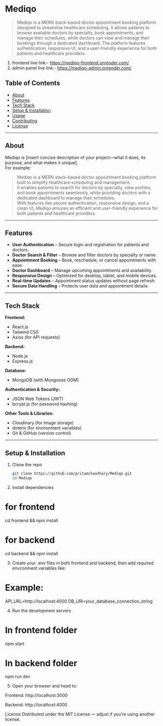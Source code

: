 # Mediqo

>Mediqo is a MERN stack–based doctor appointment booking platform designed to streamline healthcare scheduling. It allows patients to browse available doctors by specialty, book appointments, and manage their schedules, while doctors can view and manage their bookings through a dedicated dashboard. The platform features authentication, responsive UI, and a user-friendly experience for both patients and healthcare providers.
1. frontend live link:- https://mediqo-frontend.onrender.com/
2. admin panel live link:- https://mediqo-admin.onrender.com/

##  Table of Contents
- [About](#about)
- [Features](#features)
- [Tech Stack](#tech-stack)
- [Setup & Installation](#setup--installation)
- [Usage](#usage)
- [Contributing](#contributing)
- [License](#license)

---

## About
Mediqo is [insert concise description of your project—what it does, its purpose, and what makes it unique].  
For example:  
> Mediqo is a MERN stack–based doctor appointment booking platform built to simplify healthcare scheduling and management.  
It enables patients to search for doctors by specialty, view profiles, and book appointments seamlessly, while providing doctors with a dedicated dashboard to manage their schedules.  
With features like secure authentication, responsive design, and a clean UI, Mediqo ensures an efficient and user-friendly experience for both patients and healthcare providers.

---

## Features

- **User Authentication** – Secure login and registration for patients and doctors.
- **Doctor Search & Filter** – Browse and filter doctors by specialty or name.
- **Appointment Booking** – Book, reschedule, or cancel appointments with ease.
- **Doctor Dashboard** – Manage upcoming appointments and availability.
- **Responsive Design** – Optimized for desktop, tablet, and mobile devices.
- **Real-time Updates** – Appointment status updates without page refresh.
- **Secure Data Handling** – Protects user data and appointment details.
---

## Tech Stack

**Frontend:**  
- React.js  
- Tailwind CSS  
- Axios (for API requests)  

**Backend:**  
- Node.js  
- Express.js  

**Database:**  
- MongoDB (with Mongoose ODM)  

**Authentication & Security:**  
- JSON Web Tokens (JWT)  
- bcrypt.js (for password hashing)  

**Other Tools & Libraries:**  
- Cloudinary (for image storage)  
- dotenv (for environment variables)  
- Git & GitHub (version control)  

---

## Setup & Installation
1. Clone the repo  
   ```bash
   git clone https://github.com/pritamchaudhary/Mediqo.git
   cd Mediqo
2. Install dependencies
  # for frontend
  cd frontend && npm install

  # for backend
  cd backend && npm install

3. Create your .env files in both frontend and backend, then add required environment variables like:
  # Example:
  API_URL=http://localhost:4000
  DB_URI=your_database_connection_string

4. Run the development servers
  # In frontend folder
  npm start
  
  # In backend folder
  npm run dev

5. Open your browser and head to:

  Frontend: http://localhost:3000
  
  Backend: http://localhost:4000

License
Distributed under the MIT License — adjust if you’re using another license.

